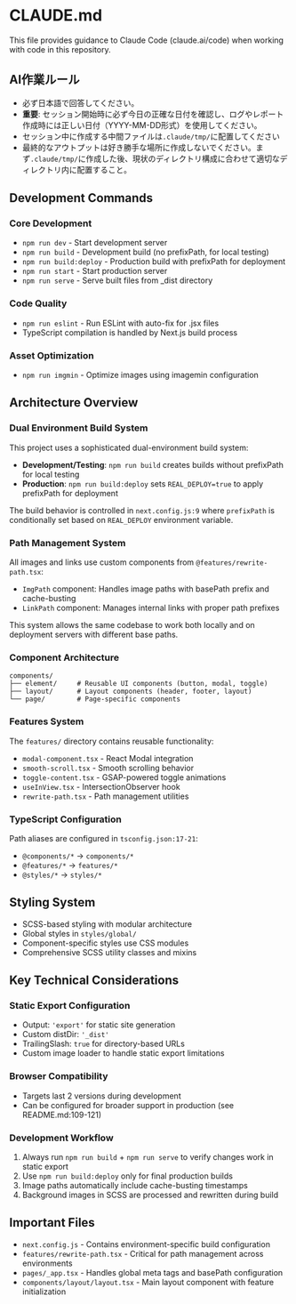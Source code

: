 # CLAUDE.md

This file provides guidance to Claude Code (claude.ai/code) when working with code in this repository.

## AI作業ルール
- 必ず日本語で回答してください。
- **重要**: セッション開始時に必ず今日の正確な日付を確認し、ログやレポート作成時には正しい日付（YYYY-MM-DD形式）を使用してください。
- セッション中に作成する中間ファイルは`.claude/tmp/`に配置してください
- 最終的なアウトプットは好き勝手な場所に作成しないでください。まず`.claude/tmp/`に作成した後、現状のディレクトリ構成に合わせて適切なディレクトリ内に配置すること。

## Development Commands

### Core Development
- `npm run dev` - Start development server
- `npm run build` - Development build (no prefixPath, for local testing)
- `npm run build:deploy` - Production build with prefixPath for deployment
- `npm run start` - Start production server
- `npm run serve` - Serve built files from _dist directory

### Code Quality
- `npm run eslint` - Run ESLint with auto-fix for .jsx files
- TypeScript compilation is handled by Next.js build process

### Asset Optimization
- `npm run imgmin` - Optimize images using imagemin configuration

## Architecture Overview

### Dual Environment Build System
This project uses a sophisticated dual-environment build system:
- **Development/Testing**: `npm run build` creates builds without prefixPath for local testing
- **Production**: `npm run build:deploy` sets `REAL_DEPLOY=true` to apply prefixPath for deployment

The build behavior is controlled in `next.config.js:9` where `prefixPath` is conditionally set based on `REAL_DEPLOY` environment variable.

### Path Management System
All images and links use custom components from `@features/rewrite-path.tsx`:
- `ImgPath` component: Handles image paths with basePath prefix and cache-busting
- `LinkPath` component: Manages internal links with proper path prefixes

This system allows the same codebase to work both locally and on deployment servers with different base paths.

### Component Architecture
```
components/
├── element/     # Reusable UI components (button, modal, toggle)
├── layout/      # Layout components (header, footer, layout)
└── page/        # Page-specific components
```

### Features System
The `features/` directory contains reusable functionality:
- `modal-component.tsx` - React Modal integration
- `smooth-scroll.tsx` - Smooth scrolling behavior
- `toggle-content.tsx` - GSAP-powered toggle animations
- `useInView.tsx` - IntersectionObserver hook
- `rewrite-path.tsx` - Path management utilities

### TypeScript Configuration
Path aliases are configured in `tsconfig.json:17-21`:
- `@components/*` → `components/*`
- `@features/*` → `features/*`
- `@styles/*` → `styles/*`

## Styling System
- SCSS-based styling with modular architecture
- Global styles in `styles/global/`
- Component-specific styles use CSS modules
- Comprehensive SCSS utility classes and mixins

## Key Technical Considerations

### Static Export Configuration
- Output: `'export'` for static site generation
- Custom distDir: `'_dist'`
- TrailingSlash: `true` for directory-based URLs
- Custom image loader to handle static export limitations

### Browser Compatibility
- Targets last 2 versions during development
- Can be configured for broader support in production (see README.md:109-121)

### Development Workflow
1. Always run `npm run build` + `npm run serve` to verify changes work in static export
2. Use `npm run build:deploy` only for final production builds
3. Image paths automatically include cache-busting timestamps
4. Background images in SCSS are processed and rewritten during build

## Important Files
- `next.config.js` - Contains environment-specific build configuration
- `features/rewrite-path.tsx` - Critical for path management across environments
- `pages/_app.tsx` - Handles global meta tags and basePath configuration
- `components/layout/layout.tsx` - Main layout component with feature initialization